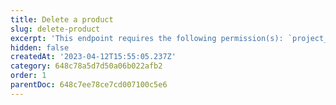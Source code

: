 ```yaml
---
title: Delete a product
slug: delete-product
excerpt: 'This endpoint requires the following permission(s): `project_configuration:products:read_write`.'
hidden: false
createdAt: '2023-04-12T15:55:05.237Z'
category: 648c78a5d7d50a06b022afb2
order: 1
parentDoc: 648c7ee78ce7cd007100c5e6
---
```

